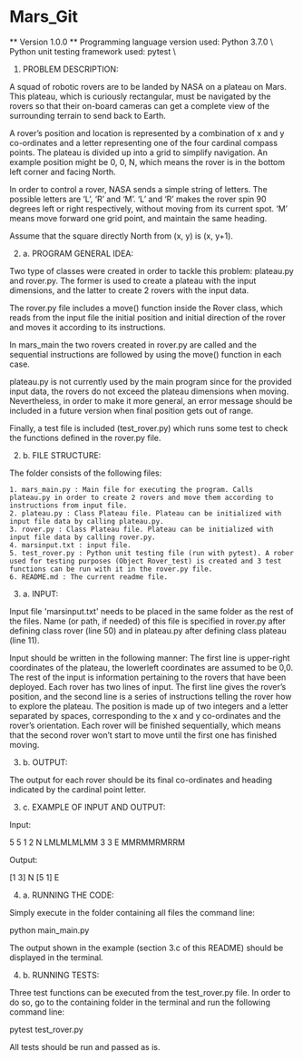 # Mars_Git

** Version 1.0.0 **
Programming language version used: Python 3.7.0 \\
Python unit testing framework used: pytest \\

1. PROBLEM DESCRIPTION:

A squad of robotic rovers are to be landed by NASA on a plateau on Mars. This plateau, which is curiously rectangular, must be navigated by the rovers so that their on-board cameras can get a complete view of the surrounding terrain to send back to Earth.

A rover’s position and location is represented by a combination of x and y co-ordinates and a letter representing one of the four cardinal compass points. The plateau is divided up into a grid to simplify navigation. An example position might be 0, 0, N, which means the rover is in the bottom left corner and facing North.

In order to control a rover, NASA sends a simple string of letters. The possible letters are ‘L’, ‘R’ and ‘M’. ‘L’ and ‘R’ makes the rover spin 90 degrees left or right respectively, without moving from its current spot. ‘M’ means move forward one grid point, and maintain the same heading.

Assume that the square directly North from (x, y) is (x, y+1).

2. a. PROGRAM GENERAL IDEA:

Two type of classes were created in order to tackle this problem: plateau.py and rover.py. The former is used to create a plateau with the input dimensions, and the latter to create 2 rovers with the input data.

The rover.py file includes a move() function inside the Rover class, which reads from the input file the initial position and initial direction of the rover and moves it according to its instructions.

In mars_main the two rovers created in rover.py are called and the sequential instructions are followed by using the move() function in each case.

plateau.py is not currently used by the main program since for the provided input data, the rovers do not exceed the plateau dimensions when moving. Nevertheless, in order to make it more general, an error message should be included in a future version when final position gets out of range.

Finally, a test file is included (test_rover.py) which runs some test to check the functions defined in the rover.py file.

2. b. FILE STRUCTURE:

The folder consists of the following files:

    1. mars_main.py : Main file for executing the program. Calls plateau.py in order to create 2 rovers and move them according to instructions from input file.
    2. plateau.py : Class Plateau file. Plateau can be initialized with input file data by calling plateau.py.
    3. rover.py : Class Plateau file. Plateau can be initialized with input file data by calling rover.py.
    4. marsinput.txt : input file.
    5. test_rover.py : Python unit testing file (run with pytest). A rober used for testing purposes (Object Rover_test) is created and 3 test functions can be run with it in the rover.py file.
    6. README.md : The current readme file.

3. a. INPUT:

Input file 'marsinput.txt' needs to be placed in the same folder as the rest of the files. Name (or path, if needed) of this file is specified in rover.py after defining class rover (line 50) and in plateau.py after defining class plateau (line 11).

Input should be written in the following manner:
The first line is upper-right coordinates of the plateau, the lowerleft coordinates are assumed to be 0,0.
The rest of the input is information pertaining to the rovers that have been deployed. Each rover has two lines of input. The first line gives the rover’s position, and the second line is a series of instructions telling the rover how to explore the plateau.
The position is made up of two integers and a letter separated by spaces, corresponding to the x and y co-ordinates and the rover’s orientation.
Each rover will be finished sequentially, which means that the second rover won’t start to move until the first one has finished moving.

3. b. OUTPUT:

The output for each rover should be its final co-ordinates and heading indicated by the cardinal point letter.

3. c. EXAMPLE OF INPUT AND OUTPUT:

Input:

5 5
1 2 N
LMLMLMLMM
3 3 E
MMRMMRMRRM

Output:

[1 3] N
[5 1] E


4. a. RUNNING THE CODE:

Simply execute in the folder containing all files the command line:

python main_main.py

The output shown in the example (section 3.c of this README) should be displayed in the terminal.

4. b. RUNNING TESTS:

Three test functions can be executed from the test_rover.py file. In order to do so, go to the containing folder in the terminal and run the following command line:

pytest test_rover.py

All tests should be run and passed as is.
